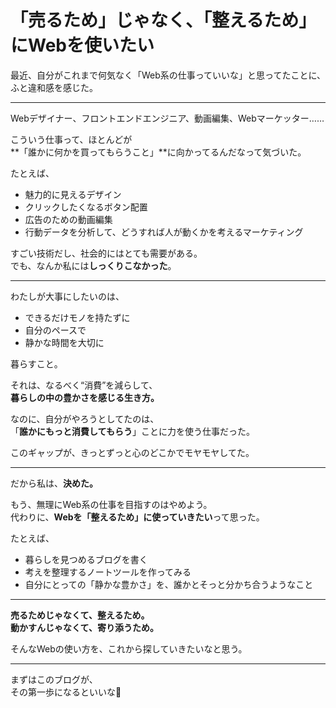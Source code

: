 # 「売るため」じゃなく、「整えるため」にWebを使いたい

最近、自分がこれまで何気なく「Web系の仕事っていいな」と思ってたことに、  
ふと違和感を感じた。

---

Webデザイナー、フロントエンドエンジニア、動画編集、Webマーケッター……

こういう仕事って、ほとんどが  
**「誰かに何かを買ってもらうこと」**に向かってるんだなって気づいた。

たとえば、

- 魅力的に見えるデザイン  
- クリックしたくなるボタン配置  
- 広告のための動画編集  
- 行動データを分析して、どうすれば人が動くかを考えるマーケティング

すごい技術だし、社会的にはとても需要がある。  
でも、なんか私には**しっくりこなかった**。

---

わたしが大事にしたいのは、

- できるだけモノを持たずに  
- 自分のペースで  
- 静かな時間を大切に  

暮らすこと。

それは、なるべく“消費”を減らして、  
**暮らしの中の豊かさを感じる生き方。**

なのに、自分がやろうとしてたのは、  
「**誰かにもっと消費してもらう**」ことに力を使う仕事だった。

このギャップが、きっとずっと心のどこかでモヤモヤしてた。

---

だから私は、**決めた。**

もう、無理にWeb系の仕事を目指すのはやめよう。  
代わりに、**Webを「整えるため」に使っていきたい**って思った。

たとえば、

- 暮らしを見つめるブログを書く  
- 考えを整理するノートツールを作ってみる  
- 自分にとっての「静かな豊かさ」を、誰かとそっと分かち合うようなこと

---

**売るためじゃなくて、整えるため。**  
**動かすんじゃなくて、寄り添うため。**

そんなWebの使い方を、これから探していきたいなと思う。

---

まずはこのブログが、  
その第一歩になるといいな🌿
